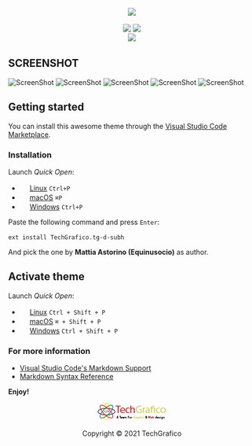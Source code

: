 <p align="center"><img width="800px" src="https://drive.google.com/file/d/1i7R2itzdfN8awFQ5zHYc05pi2i-SYZKM/view?usp=sharing"></p>
<p align="center">
<a href="https://marketplace.visualstudio.com/items?itemName=TechGrafico.techgrafico&ssr=false#review-details"><img src="https://vsmarketplacebadge.apphb.com/rating-star/Equinusocio.vsc-material-theme.svg?style=for-the-badge&colorA=FBBD30&colorB=F2AA08"/></a> <a href="https://marketplace.visualstudio.com/items?itemName=TechGrafico.techgrafico"><img src="https://vsmarketplacebadge.apphb.com/downloads-short/Equinusocio.vsc-material-theme.svg?style=for-the-badge&colorA=5DDB61&colorB=4BC74F&label=DOWNLOADS"/></a> <br> <a href="https://techgrafico.in/"><img src="https://img.shields.io/badge/Supported%20by-VSCode%20Power%20User%20%E2%86%92-gray.svg?colorA=655BE1&colorB=4F44D6&style=for-the-badge"/></a> 
</p>

## SCREENSHOT
![ScreenShot](https://drive.google.com/file/d/1mRylGvI3beR2YfQK7VTcF8nxB9crh6cp/view?usp=sharing)
![ScreenShot](https://drive.google.com/file/d/1VcB42sqCV_ltq6ixj4Qe6RGtDfekyd1x/view?usp=sharing)
![ScreenShot](https://drive.google.com/file/d/1l-IoDYFFJDB9DVnzjDusqqpy5AlSPzUP/view?usp=sharing)
![ScreenShot](https://drive.google.com/file/d/1wCDDah-889NMWcTB-cpOEJGUrWkP9o1p/view?usp=sharing)
![ScreenShot](https://drive.google.com/file/d/1gq0lUTcxAql0-EmERyvCGEOeY3mwlLPQ/view?usp=sharing)

## Getting started

You can install this awesome theme through the [Visual Studio Code Marketplace](https://marketplace.visualstudio.com/items?itemName=TechGrafico.tg-d-subh).

### Installation

Launch *Quick Open*:
  - <img src="https://www.kernel.org/theme/images/logos/favicon.png" width=16 height=16/> <a href="https://code.visualstudio.com/shortcuts/keyboard-shortcuts-linux.pdf">Linux</a> `Ctrl+P`
  - <img src="https://developer.apple.com/favicon.ico" width=16 height=16/> <a href="https://code.visualstudio.com/shortcuts/keyboard-shortcuts-macos.pdf">macOS</a> `⌘P`
  - <img src="https://www.microsoft.com/favicon.ico" width=16 height=16/> <a href="https://code.visualstudio.com/shortcuts/keyboard-shortcuts-windows.pdf">Windows</a> `Ctrl+P`

Paste the following command and press `Enter`:

```shell
ext install TechGrafico.tg-d-subh
```

And pick the one by **Mattia Astorino (Equinusocio)** as author.

## Activate theme

Launch *Quick Open*:

  - <img src="https://www.kernel.org/theme/images/logos/favicon.png" width=16 height=16/> <a href="https://code.visualstudio.com/shortcuts/keyboard-shortcuts-linux.pdf">Linux</a> `Ctrl + Shift + P`
  - <img src="https://developer.apple.com/favicon.ico" width=16 height=16/> <a href="https://code.visualstudio.com/shortcuts/keyboard-shortcuts-macos.pdf">macOS</a> `⌘ + Shift + P`
  - <img src="https://www.microsoft.com/favicon.ico" width=16 height=16/> <a href="https://code.visualstudio.com/shortcuts/keyboard-shortcuts-windows.pdf">Windows</a> `Ctrl + Shift + P`




### For more information
* [Visual Studio Code's Markdown Support](https://techgrafico.in)
* [Markdown Syntax Reference](https://github.com/subh700/TechGrafico_theme)

**Enjoy!**

<p align="center"><img src="img/logo.png"></p>
<p align="center">Copyright &copy; 2021 TechGrafico</p>
